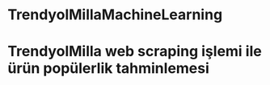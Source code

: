 # TrendyolMillaMachineLearning
# TrendyolMilla web scraping işlemi ile ürün popülerlik tahminlemesi
